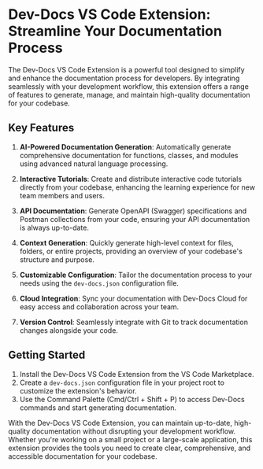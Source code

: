 

  # Dev-Docs VS Code Extension: Streamline Your Documentation Process

The Dev-Docs VS Code Extension is a powerful tool designed to simplify and enhance the documentation process for developers. By integrating seamlessly with your development workflow, this extension offers a range of features to generate, manage, and maintain high-quality documentation for your codebase.

## Key Features

1. **AI-Powered Documentation Generation**: Automatically generate comprehensive documentation for functions, classes, and modules using advanced natural language processing.

2. **Interactive Tutorials**: Create and distribute interactive code tutorials directly from your codebase, enhancing the learning experience for new team members and users.

3. **API Documentation**: Generate OpenAPI (Swagger) specifications and Postman collections from your code, ensuring your API documentation is always up-to-date.

4. **Context Generation**: Quickly generate high-level context for files, folders, or entire projects, providing an overview of your codebase's structure and purpose.

5. **Customizable Configuration**: Tailor the documentation process to your needs using the `dev-docs.json` configuration file.

6. **Cloud Integration**: Sync your documentation with Dev-Docs Cloud for easy access and collaboration across your team.

7. **Version Control**: Seamlessly integrate with Git to track documentation changes alongside your code.

## Getting Started

1. Install the Dev-Docs VS Code Extension from the VS Code Marketplace.
2. Create a `dev-docs.json` configuration file in your project root to customize the extension's behavior.
3. Use the Command Palette (Cmd/Ctrl + Shift + P) to access Dev-Docs commands and start generating documentation.

With the Dev-Docs VS Code Extension, you can maintain up-to-date, high-quality documentation without disrupting your development workflow. Whether you're working on a small project or a large-scale application, this extension provides the tools you need to create clear, comprehensive, and accessible documentation for your codebase.

  